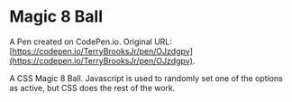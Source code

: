 # Magic 8 Ball

A Pen created on CodePen.io. Original URL: [https://codepen.io/TerryBrooksJr/pen/OJzdgpv](https://codepen.io/TerryBrooksJr/pen/OJzdgpv).

A CSS Magic 8 Ball. Javascript is used to randomly set one of the options as active, but CSS does the rest of the work.